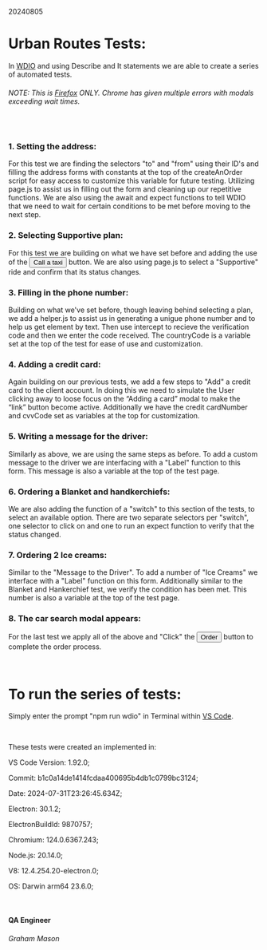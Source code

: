 20240805

<h1>Urban Routes Tests:</h1>
    <p>In <a href ="https://webdriver.io/">WDIO</a> and using Describe and It statements we are able to create a series of automated tests.</p> <h6>NOTE: This is <a href = "https://www.mozilla.org/en-US/firefox/new/?redirect_source=firefox-com">Firefox</a> ONLY. Chrome has given multiple errors with modals exceeding wait times.</h6>
    <br>

<h3>1. Setting the address:</h3>
    <p>For this test we are finding the selectors "to" and "from" using their ID's and filling the address forms with constants at the top of the createAnOrder script for easy access to customize this variable for future testing. Utilizing page.js to assist us in filling out the form and cleaning up our repetitive functions. We are also using the await and expect functions to tell WDIO that we need to wait for certain conditions to be met before moving to the next step.</p>

<h3>2. Selecting Supportive plan:</h3>
    <p>For this test we are building on what we have set before and adding the use of the <button>Call a taxi</button> button. We are also using page.js to select a "Supportive" ride and confirm that its status changes.</p>

<h3>3. Filling in the phone number:</h3>
    <p>Building on what we've set before, though leaving behind selecting a plan, we add a helper.js to assist us in generating a unigue phone number and to help us get element by text. Then use intercept to recieve the verification code and then we enter the code received. The countryCode is a variable set at the top of the test for ease of use and customization.</p>

<h3>4. Adding a credit card:</h3>
    <p>Again building on our previous tests, we add a few steps to "Add" a credit card to the client account. In doing this we need to simulate the User clicking away to loose focus on the “Adding a card” modal to make the “link” button become active. Additionally we have the credit cardNumber and cvvCode set as variables at the top for customization.</p>

<h3>5. Writing a message for the driver:</h3>
    <p>Similarly as above, we are using the same steps as before. To add a custom message to the driver we are interfacing with a "Label" function to this form. This message is also a variable at the top of the test page.</p>

<h3>6. Ordering a Blanket and handkerchiefs:</h3>
    <p>We are also adding the function of a "switch" to this section of the tests, to select an available option. There are two separate selectors per "switch", one selector to click on and one to run an expect function to verify that the status changed.</3>

<h3>7. Ordering 2 Ice creams:</h3>
    <p>Similar to the "Message to the Driver". To add a number of "Ice Creams" we interface with a "Label" function on this form. Additionally similar to the Blanket and Hankerchief test, we verify the condition has been met. This number is also a variable at the top of the test page.</p>

<h3>8. The car search modal appears:</h3>
    <p>For the last test we apply all of the above and "Click" the <button>Order</button> button to complete the order process.</p>
    <br>

<h1>To run the series of tests:</h1> 
<p>Simply enter the prompt "npm run wdio" in Terminal within <a href = "https://code.visualstudio.com/">VS Code</a>.</p> 
<br>
<p>These tests were created an implemented in:</p>

VS Code Version: 1.92.0;

Commit: b1c0a14de1414fcdaa400695b4db1c0799bc3124;

Date: 2024-07-31T23:26:45.634Z;

Electron: 30.1.2;

ElectronBuildId: 9870757;

Chromium: 124.0.6367.243;

Node.js: 20.14.0;

V8: 12.4.254.20-electron.0;

OS: Darwin arm64 23.6.0;

<br>

<h4>QA Engineer</h4>
<h6>Graham Mason</h6>